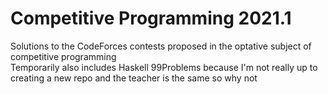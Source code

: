 # Competitive Programming 2021.1
Solutions to the CodeForces contests proposed in the optative subject of competitive programming  
Temporarily also includes Haskell 99Problems because I'm not really up to creating a new repo and the teacher is the same so why not
